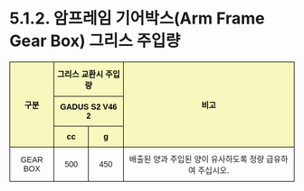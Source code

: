 ﻿# 5.1.2. 암프레임 기어박스(Arm Frame Gear Box) 그리스 주입량

<style type="text/css">
.tg  {border-collapse:collapse;border-spacing:0;}
.tg td{border-color:black;border-style:solid;border-width:1px;font-family:Arial, sans-serif;font-size:14px;
  overflow:hidden;padding:10px 5px;word-break:normal;}
.tg th{border-color:black;border-style:solid;border-width:1px;font-family:Arial, sans-serif;font-size:14px;
  font-weight:normal;overflow:hidden;padding:10px 5px;word-break:normal;}
.tg .tg-wyha{background-color:#f8f8be;color:#000000; font-weight:bold;text-align:center;vertical-align:middle}
.tg .tg-nrix{text-align:center;vertical-align:middle}
</style>
<table class="tg">
<thead>
  <tr>
    <th class="tg-wyha" rowspan="3">구분</th>
    <th class="tg-wyha" colspan="2">그리스 교환시 주입량</th>
    <th class="tg-wyha" rowspan="3">비고</th>
  </tr>
  <tr>
    <th class="tg-wyha" colspan="2">GADUS S2 V46 2</th>
  </tr>
  <tr>
    <th class="tg-wyha">cc</th>
    <th class="tg-wyha">g</th>
  </tr>
</thead>
<tbody>
  <tr>
    <td class="tg-nrix">GEAR BOX</td>
    <td class="tg-nrix">500</td>
    <td class="tg-nrix">450</td>
    <td class="tg-nrix">배출된 양과 주입된 양이 유사하도록 정량 급유하여 주십시오.</td>
  </tr>
</tbody>
</table>
